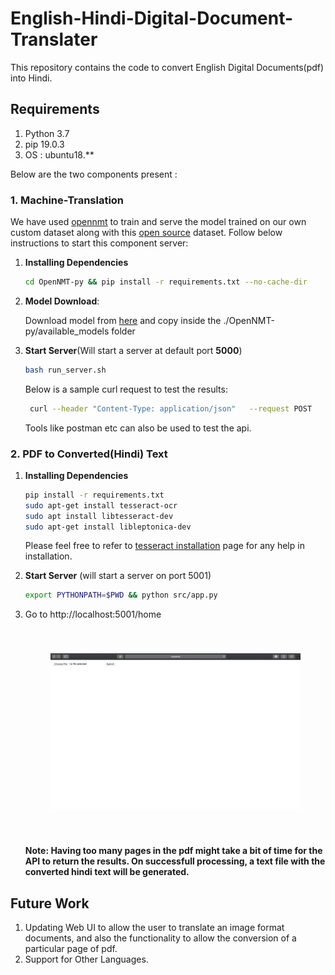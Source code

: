 # English-Hindi-Digital-Document-Translater
This repository contains the code to convert English Digital Documents(pdf) into Hindi. 

## Requirements

1. Python 3.7
2. pip 19.0.3
3. OS : ubuntu18.**

Below are the two components present :

### 1. **Machine-Translation**

We have used [opennmt](https://github.com/OpenNMT/OpenNMT-py) to train
and serve the model trained on our own custom dataset along with this
[open source](http://www.cfilt.iitb.ac.in/iitb_parallel/) dataset. Follow below instructions to start this
component server:

1. **Installing Dependencies**
    ```bash
    cd OpenNMT-py && pip install -r requirements.txt --no-cache-dir
    ```
2. **Model Download**: 

    Download model from [here](https://github.com/srijan14/Machine-Translation-Models/tree/master/eng-hin/v1) and copy inside the
    ./OpenNMT-py/available_models folder
   
3. **Start Server**(Will start a server at default port **5000**)
    ```bash
    bash run_server.sh
    ```
    Below is a sample curl request to test the results:
    
    ```bash
     curl --header "Content-Type: application/json"   --request POST   --data '[{"id":100,"src":"You should refrain from doing this."}]' http://localhost:5000/translator/translate
    ```
    Tools like postman etc can also be used to test the api.

### 2. **PDF to Converted(Hindi) Text**

1. **Installing Dependencies**
    ```bash
    pip install -r requirements.txt
    sudo apt-get install tesseract-ocr
    sudo apt install libtesseract-dev 
    sudo apt-get install libleptonica-dev
    ```
    Please feel free to refer to
    [tesseract installation](https://github.com/tesseract-ocr/tesseract/wiki/Compiling)
    page for any help in installation.
2. **Start Server** (will start a server on port 5001)
    ```bash
    export PYTHONPATH=$PWD && python src/app.py
    ```
3. Go to http://localhost:5001/home
    <center style="padding: 40px"><img width="100%" height="50%" src="./static/images/server_demo.png" /></center>

    **Note: Having too many pages in the pdf might take a bit of time for
the API to return the results. On successfull processing, a text file
with the converted hindi text will be generated.**

## Future Work
1. Updating Web UI to allow the user to translate an image format documents, and also the functionality to allow the conversion of a particular page of pdf.
2. Support for Other Languages.
